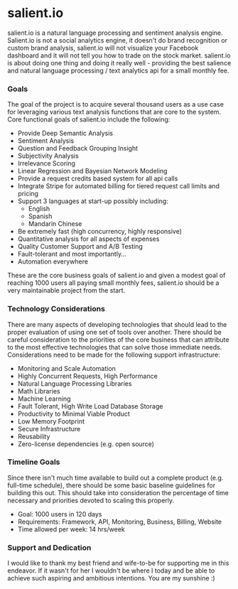 # salient.io
salient.io is a natural language processing and sentiment analysis engine. Salient.io is not a social analytics engine, it doesn't do brand recognition or custom brand analysis, salient.io will not visualize your Facebook dashboard and it will not tell you how to trade on the stock market. salient.io is about doing one thing and doing it really well - providing the best salience and natural language processing / text analytics api for a small monthly fee.

### Goals
The goal of the project is to acquire several thousand users as a use case for leveraging various text analysis functions that are core to the system. Core functional goals of salient.io include the following:

* Provide Deep Semantic Analysis
* Sentiment Analysis
* Question and Feedback Grouping Insight
* Subjectivity Analysis
* Irrelevance Scoring
* Linear Regression and Bayesian Network Modeling
* Provide a request credits based system for all api calls
* Integrate Stripe for automated billing for tiered request call limits and pricing
* Support 3 languages at start-up possibly including:
  * English
  * Spanish
  * Mandarin Chinese
* Be extremely fast (high concurrency, highly responsive)
* Quantitative analysis for all aspects of expenses
* Quality Customer Support and A/B Testing
* Fault-tolerant and most importantly…
* Automation everywhere

These are the core business goals of salient.io and given a modest goal of reaching 1000 users all paying small monthly fees, salient.io should be a very maintainable project from the start.

### Technology Considerations
There are many aspects of developing technologies that should lead to the proper evaluation of using one set of tools over another. There should be careful consideration to the priorities of the core business that can attribute to the most effective technologies that can solve those immediate needs. Considerations need to be made for the following support infrastructure:

* Monitoring and Scale Automation
* Highly Concurrent Requests, High Performance
* Natural Language Processing Libraries
* Math Libraries
* Machine Learning
* Fault Tolerant, High Write Load Database Storage
* Productivity to Minimal Viable Product
* Low Memory Footprint
* Secure Infrastructure
* Reusability
* Zero-license dependencies (e.g. open source)

### Timeline Goals
Since there isn't much time available to build out a complete product (e.g. full-time schedule), there should be some basic baseline guidelines for building this out. This should take into consideration the percentage of time necessary and priorities devoted to scaling this properly.

* Goal: 1000 users in 120 days
* Requirements: Framework, API, Monitoring, Business, Billing, Website
* Time allowed per week: 14 hrs/week 

### Support and Dedication
I would like to thank my best friend and wife-to-be for supporting me in this endeavor. If it wasn't for her I wouldn't be where I today and be able to achieve such aspiring and ambitious intentions. You are my sunshine :)
